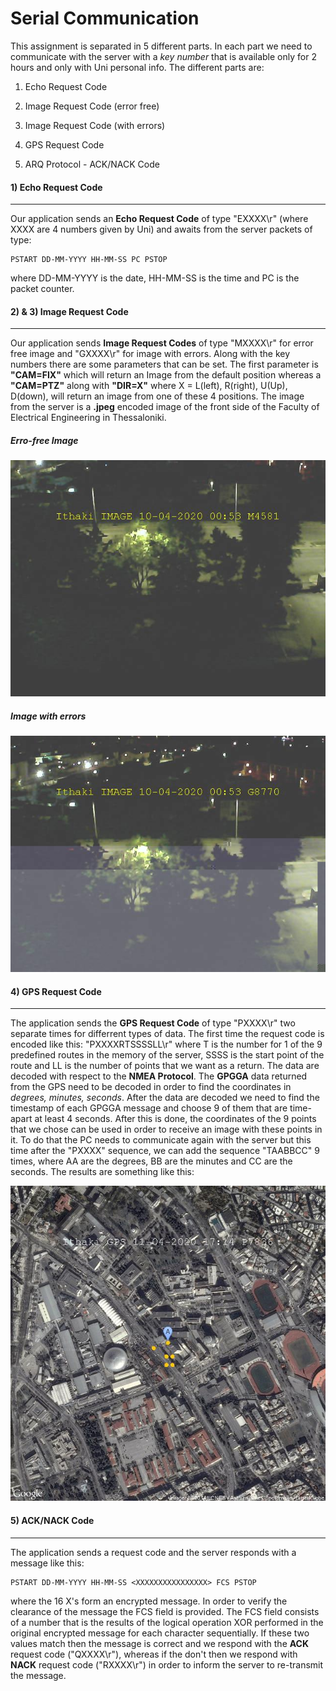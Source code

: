 # Serial Communication

This assignment is separated in 5 different parts. In each part we need to communicate with the server with a _key number_ that is available only for 2 hours and only with Uni personal info. The different parts are:

1. Echo Request Code

2. Image Request Code (error free)
3. Image Request Code (with errors)
4. GPS Request Code
5. ARQ Protocol - ACK/NACK Code

#### 1) Echo Request Code

---

Our application sends an **Echo Request Code** of type "EXXXX\r" (where XXXX are 4 numbers given by Uni)  and awaits from the server packets of type:

```
PSTART DD-MM-YYYY HH-MM-SS PC PSTOP
```

where DD-MM-YYYY is the date, HH-MM-SS is the time and PC is the packet counter.

#### 2) & 3) Image Request Code

---

Our application sends **Image Request Codes** of type "MXXXX\r" for error free image and "GXXXX\r" for image with errors. Along with the key numbers there are some parameters that can be set. The first parameter is **"CAM=FIX"** which will return an Image from the default position whereas a **"CAM=PTZ"** along with **"DIR=X"** where X = L(left), R(right), U(Up), D(down), will return an image from one of these 4 positions. The image from the server is a **.jpeg** encoded image of the front side of the Faculty of Electrical Engineering in Thessaloniki. 

##### Erro-free Image

![error Free Image](https://github.com/vamoirid/Computer-Networks/blob/master/Serial%20Communications/output/imageWithoutErrors.jpeg)

##### Image with errors

![Image with errors](https://github.com/vamoirid/Computer-Networks/blob/master/Serial%20Communications/output/imageWithErrors.jpeg)

#### 4) GPS Request Code

---

The application sends the **GPS Request Code** of type "PXXXX\r" two separate times for differrent types of data. The first time the request code is encoded like this: "PXXXXRTSSSSLL\r" where T is the number for 1 of the 9 predefined routes in the memory of the server, SSSS is the start point of the route and LL is the number of points that we want as a return. The data are decoded with respect to the **NMEA Protocol**. The **GPGGA** data returned from the GPS need to be decoded in order to find the coordinates in _degrees, minutes, seconds_. After the data are decoded we need to find the timestamp of each GPGGA message and choose 9 of them that are time-apart at least 4 seconds. After this is done, the coordinates of the 9 points that we chose can be used in order to receive an image with these points in it. To do that the PC needs to communicate again with the server but this time after the "PXXXX" sequence, we can add the sequence "TAABBCC" 9 times, where AA are the degrees, BB are the minutes and CC are the seconds. The results are something like this:

![GPS Image](https://github.com/vamoirid/Computer-Networks/blob/master/Serial%20Communications/output/GPS.jpeg)

#### 5) ACK/NACK Code

---

The application sends a request code and the server responds with a message like this:

```
PSTART DD-MM-YYYY HH-MM-SS <XXXXXXXXXXXXXXXX> FCS PSTOP
```

where the 16 X's form an encrypted message. In order to verify the clearance of the message the FCS field is provided. The FCS field consists of a number that is the results of the logical operation XOR performed in the original encrypted message for each character sequentially. If these two values match then the message is correct and we respond with the **ACK** request code ("QXXXX\r"), whereas if the don't then we respond with **NACK** request code ("RXXXX\r") in order to inform the server to re-transmit the message.